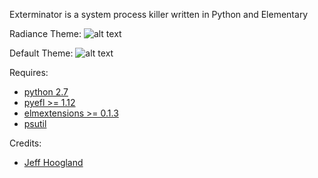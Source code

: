 Exterminator is a system process killer written in Python and Elementary

Radiance Theme:
![alt text](https://raw.githubusercontent.com/JeffHoogland/exterminator/master/screenshot/exterminator.png "Exterminator") 

Default Theme:
![alt text](https://raw.githubusercontent.com/JeffHoogland/exterminator/master/screenshot/exterminator-default.png "Exterminator")

Requires:
- [python 2.7](https://www.python.org/)
- [pyefl >= 1.12](http://git.enlightenment.org/bindings/python/python-efl.git/)
- [elmextensions >= 0.1.3](https://github.com/JeffHoogland/python-elm-extensions)
- [psutil](https://pypi.python.org/pypi/psutil/2.2.0)

Credits: 
- [Jeff Hoogland](http://www.jeffhoogland.com/)

